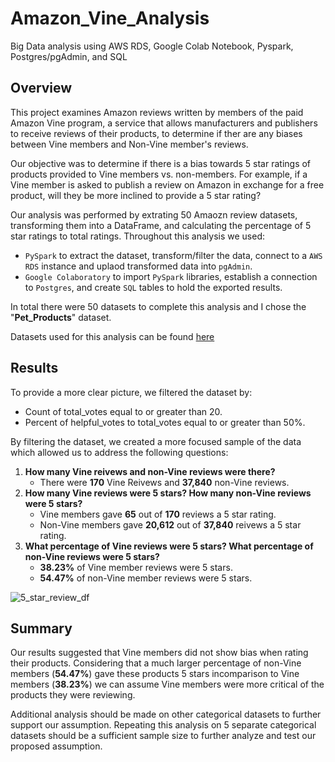 # Amazon_Vine_Analysis
Big Data analysis using AWS RDS, Google Colab Notebook, Pyspark, Postgres/pgAdmin, and SQL

## Overview
This project examines Amazon reviews written by members of the paid Amazon Vine program, a service that allows manufacturers and publishers to receive reviews of their products, to determine if ther are any biases between Vine members and Non-Vine member's reviews.

Our objective was to determine if there is a bias towards 5 star ratings of products provided to Vine members vs. non-members. For example, if a Vine member is asked to publish a review on Amazon in exchange for a free product, will they be more inclined to provide a 5 star rating?

Our analysis was performed by extrating 50 Amaozn review datasets, transforming them into a DataFrame, and calculating the percentage of 5 star ratings to total ratings. Throughout this analysis we used:
  * `PySpark` to extract the dataset, transform/filter the data, connect to a `AWS RDS` instance and uplaod transformed data into `pgAdmin`.
  * `Google Colaboratory` to import `PySpark` libraries, establish a connection to `Postgres`, and create `SQL` tables to hold the exported results.

In total there were 50 datasets to complete this analysis and I chose the "**Pet_Products**" dataset.

Datasets used for this analysis can be found [here](https://s3.amazonaws.com/amazon-reviews-pds/tsv/index.txt)

## Results
To provide a more clear picture, we filtered the dataset by:
  * Count of total_votes equal to or greater than 20.
  * Percent of helpful_votes to total_votes equal to or greater than 50%.

By filtering the dataset, we created a more focused sample of the data which allowed us to address the following questions:
  1. **How many Vine reivews and non-Vine reviews were there?**
       * There were **170** Vine Reivews and **37,840** non-Vine reviews. 
  2. **How many Vine reviews were 5 stars? How many non-Vine reviews were 5 stars?**
        * Vine members gave **65** out of **170** reviews a 5 star rating.
        * Non-Vine members gave **20,612** out of **37,840** reivews a 5 star rating.
  3. **What percentage of Vine reviews were 5 stars? What percentage of non-Vine reviews were 5 stars?**
        * **38.23%** of Vine member reviews were 5 stars.
        * **54.47%** of non-Vine member reviews were 5 stars.

![5_star_review_df](https://user-images.githubusercontent.com/107579508/194135195-5e2dc0a0-e770-4497-a032-a6fcc5335d9c.png)

## Summary

Our results suggested that Vine members did not show bias when rating their products. Considering that a much larger percentage of non-Vine members (**54.47%**) gave these products 5 stars incomparison to Vine members (**38.23%**) we can assume Vine members were more critical of the products they were reviewing.

Additional analysis should be made on other categorical datasets to further support our assumption. Repeating this analysis on 5 separate categorical datasets should be a sufficient sample size to further analyze and test our proposed assumption. 